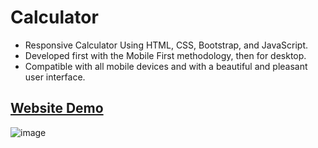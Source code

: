 # Calculator
- Responsive Calculator Using HTML, CSS, Bootstrap, and JavaScript.
- Developed first with the Mobile First methodology, then for desktop.
- Compatible with all mobile devices and with a beautiful and pleasant user interface.

## [Website Demo](https://mahrous-gamal.github.io/Calculator/)

![image](https://github.com/Mahrous-Gamal/Calculator/assets/105131896/0050cb84-3042-444c-bf2f-d21e7f25f987)
